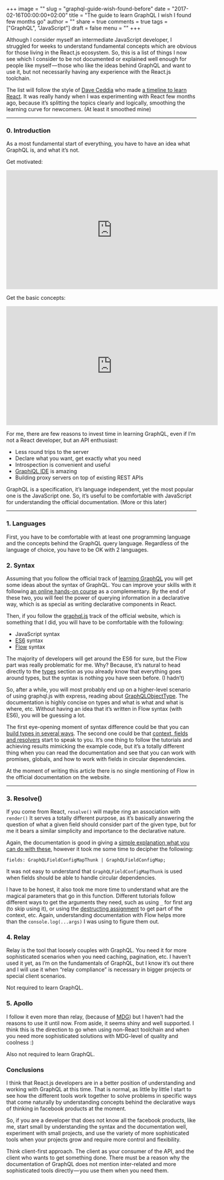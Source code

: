+++
image = ""
slug = "graphql-guide-wish-found-before"
date = "2017-02-16T00:00:00+02:00"
title = "The guide to learn GraphQL I wish I found few months go"
author = ""
share = true
comments = true
tags = ["GraphQL", "JavaScript"]
draft = false
menu = ""
+++

Although I consider myself an intermediate JavaScript developer, I struggled for weeks to understand fundamental concepts which are obvious for those living in the React.js ecosystem. So, this is a list of things I now see which I consider to be not documented or explained well enough for people like myself — those who like the ideas behind GraphQL and want to use it, but not necessarily having any experience with the React.js toolchain.

The list will follow the style of [Dave Ceddia](https://medium.com/@dceddia) who made [a timeline to learn React](https://daveceddia.com/timeline-for-learning-react/). It was really handy when I was experimenting with React few months ago, because it’s splitting the topics clearly and logically, smoothing the learning curve for newcomers. (At least it smoothed mine)

<hr>

### 0. Introduction

As a most fundamental start of everything, you have to have an idea what GraphQL is, and what it’s not.

Get motivated:

<iframe width="560" height="315" src="https://www.youtube.com/embed/UBGzsb2UkeY?rel=0" frameborder="0" allowfullscreen></iframe>

Get the basic concepts:

<iframe width="560" height="315" src="https://www.youtube.com/embed/WQLzZf34FJ8?rel=0" frameborder="0" allowfullscreen></iframe>

For me, there are few reasons to invest time in learning GraphQL, even if I’m not a React developer, but an API enthusiast:

*   Less round trips to the server
*   Declare what you want, get exactly what you need
*   Introspection is convenient and useful
*   [GraphiQL IDE](http://graphql.org/swapi-graphql/) is amazing
*   Building proxy servers on top of existing REST APIs

GraphQL is a specification, it’s language independent, yet the most popular one is the JavaScript one. So, it’s useful to be comfortable with JavaScript for understanding the official documentation. (More or this later)

<hr>

### 1. Languages

First, you have to be comfortable with at least one programming language and the concepts behind the GraphQL query language. Regardless of the language of choice, you have to be OK with 2 languages.

### 2. Syntax

Assuming that you follow the official track of [learning GraphQL](http://graphql.org/learn/) you will get some ideas about the syntax of GraphQL. You can improve your skills with it following [an online hands-on course](https://learngraphql.com/) as a complementary. By the end of these two, you will feel the power of querying information in a declarative way, which is as special as writing declarative components in React.

Then, if you follow the [graphql.js](http://graphql.org/graphql-js/) track of the official website, which is something that I did, you will have to be comfortable with the following:

*   JavaScript syntax
*   [ES6](http://es6katas.org/) syntax
*   [Flow](https://flowtype.org/) syntax

The majority of developers will get around the ES6 for sure, but the Flow part was really problematic for me. Why? Because, it’s natural to head directly to the [types](http://graphql.org/graphql-js/type/) section as you already know that everything goes around types, but the syntax is nothing you have seen before. (I hadn’t)

So, after a while, you will most probably end up on a higher-level scenario of using graphql.js with express, reading about [GraphQLObjectType](http://graphql.org/graphql-js/type/#graphqlobjecttype). The documentation is highly concise on types and what is what and what is where, etc. Without having an idea that it’s written in Flow syntax (with ES6), you will be guessing a lot.

The first eye-opening moment of syntax difference could be that you can [build types in several ways](http://graphql.org/graphql-js/constructing-types/). The second one could be that [context, fields and resolvers](http://graphql.org/learn/execution/#root-fields-resolvers) start to speak to you. It’s one thing to follow the tutorials and achieving results mimicking the example code, but it’s a totally different thing when you can read the documentation and see that you can work with promises, globals, and how to work with fields in circular dependencies.

At the moment of writing this article there is no single mentioning of Flow in the official documentation on the website.

<hr>

### 3. Resolve()

If you come from React, `resolve()` will maybe ring an association with `render()` It serves a totally different purpose, as it’s basically answering the question of what a given field should consider part of the given type, but for me it bears a similar simplicity and importance to the declarative nature.

Again, the documentation is good in giving a [simple explanation what you can do with these](http://graphql.org/learn/execution/#root-fields-resolvers), however it took me some time to decipher the following:

```
fields: GraphQLFieldConfigMapThunk | GraphQLFieldConfigMap;
```

It was not easy to understand that `GraphQLFieldConfigMapThunk` is used when fields should be able to handle circular dependencies.

I have to be honest, it also took me more time to understand what are the magical parameters that go in this function. Different tutorials follow different ways to get the arguments they need, such as using `_` for first arg (to skip using it), or using the [destructing assignment](https://developer.mozilla.org/en/docs/Web/JavaScript/Reference/Operators/Destructuring_assignment) to get part of the context, etc. Again, understanding documentation with Flow helps more than the `console.log(...args)` I was using to figure them out.

### 4. Relay

Relay is the tool that loosely couples with GraphQL. You need it for more sophisticated scenarios when you need caching, pagination, etc. I haven’t used it yet, as I’m on the fundamentals of GraphQL, but I know it’s out there and I will use it when “relay compliance” is necessary in bigger projects or special client scenarios.

Not required to learn GraphQL.

### 5. Apollo

I follow it even more than relay, (because of [MDG](https://www.meteor.com/)) but I haven’t had the reasons to use it until now. From aside, it seems shiny and well supported. I think this is the direction to go when using non-React toolchain and when you need more sophisticated solutions with MDG-level of quality and coolness :)

Also not required to learn GraphQL.

### Conclusions

I think that React.js developers are in a better position of understanding and working with GraphQL at this time. That is normal, as little by little I start to see how the different tools work together to solve problems in specific ways that come naturally by understanding concepts behind the declarative ways of thinking in facebook products at the moment.

So, if you are a developer that does not know all the facebook products, like me, start small by understanding the syntax and the documentation well, experiment with small projects, and use the variety of more sophisticated tools when your projects grow and require more control and flexibility.

Think client-first approach. The client as your consumer of the API, and the client who wants to get something done. There must be a reason why the documentation of GraphQL does not mention inter-related and more sophisticated tools directly — you use them when you need them.
